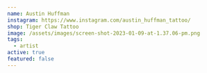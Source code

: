 ```yaml
---
name: Austin Huffman
instagram: https://www.instagram.com/austin_huffman_tattoo/
shop: Tiger Claw Tattoo
image: /assets/images/screen-shot-2023-01-09-at-1.37.06-pm.png
tags:
  - artist
active: true
featured: false
---
```

